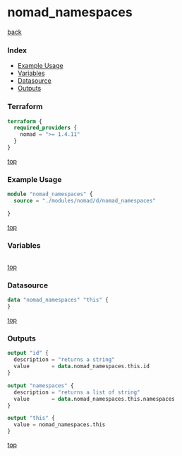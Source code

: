 # nomad_namespaces

[back](../nomad.md)

### Index

- [Example Usage](#example-usage)
- [Variables](#variables)
- [Datasource](#datasource)
- [Outputs](#outputs)

### Terraform

```terraform
terraform {
  required_providers {
    nomad = ">= 1.4.11"
  }
}
```

[top](#index)

### Example Usage

```terraform
module "nomad_namespaces" {
  source = "./modules/nomad/d/nomad_namespaces"

}
```

[top](#index)

### Variables

```terraform
```

[top](#index)

### Datasource

```terraform
data "nomad_namespaces" "this" {
}
```

[top](#index)

### Outputs

```terraform
output "id" {
  description = "returns a string"
  value       = data.nomad_namespaces.this.id
}

output "namespaces" {
  description = "returns a list of string"
  value       = data.nomad_namespaces.this.namespaces
}

output "this" {
  value = nomad_namespaces.this
}
```

[top](#index)